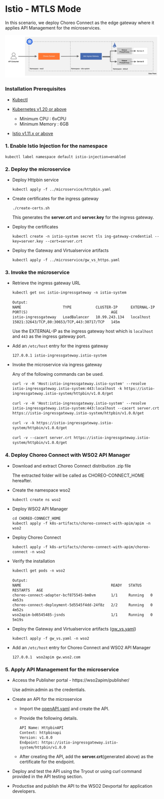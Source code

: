 # Istio - MTLS Mode

In this scenario, we deploy Choreo Connect as the edge gateway where it applies API Management for the microservices.

![Alt text](mtls.jpg?raw=true "MTLS Mode")

### Installation Prerequisites

- [Kubectl](https://kubernetes.io/docs/tasks/tools/install-kubectl/)

- [Kubernetes v1.20 or above](https://Kubernetes.io/docs/setup/) <br>

    - Minimum CPU : 6vCPU
    - Minimum Memory : 6GB

- [Istio v1.11.x or above](https://istio.io/docs/setup/platform-setup/)

### 1. Enable Istio Injection for the namespace

```
kubectl label namespace default istio-injection=enabled
```

### 2. Deploy the microservice

- Deploy Httpbin service
    ```
    kubectl apply -f ../microservice/httpbin.yaml
    ```

- Create certificates for the ingress gateway

    ```
    ./create-certs.sh
    ```
    This generates the **server.crt** and **server.key** for the ingress gateway.

- Deploy the certificates 

    ```
    kubectl create -n istio-system secret tls ing-gateway-credential --key=server.key --cert=server.crt
    ```

- Deploy the Gateway and Virtualservice artifacts 

    ```
    kubectl apply -f ../microservice/gw_vs_https.yaml
    ```

### 3. Invoke the microservice

- Retrieve the ingress gateway URL

    ```
    kubectl get svc istio-ingressgateway -n istio-system
  
    Output:
    NAME                   TYPE           CLUSTER-IP      EXTERNAL-IP   PORT(S)                                      AGE
    istio-ingressgateway   LoadBalancer   10.99.243.134   localhost     15021:32643/TCP,80:30653/TCP,443:30717/TCP   145m
    ```

  Use the EXTERNAL-IP as the ingress gateway host which is `localhost` and `443` as the ingress gateway port.


- Add an `/etc/host` entry for the ingress gateway

    ```
    127.0.0.1 istio-ingressgateway.istio-system
    ```
 
- Invoke the microservice via ingress gateway

    Any of the following commands can be used.
    ```
    curl -v -H 'Host:istio-ingressgateway.istio-system' --resolve istio-ingressgateway.istio-system:443:localhost -k https://istio-ingressgateway.istio-system/httpbin/v1.0.0/get
    
    curl -v -H 'Host:istio-ingressgateway.istio-system' --resolve istio-ingressgateway.istio-system:443:localhost --cacert server.crt https://istio-ingressgateway.istio-system/httpbin/v1.0.0/get
    
    curl -v -k https://istio-ingressgateway.istio-system/httpbin/v1.0.0/get
    
    curl -v --cacert server.crt https://istio-ingressgateway.istio-system/httpbin/v1.0.0/get
    ```

### 4. Deploy Choreo Connect with WSO2 API Manager

- Download and extract Choreo Connect distribution .zip file

  The extracted folder will be called as CHOREO-CONNECT_HOME hereafter.

- Create the namespace wso2

    ```
    kubectl create ns wso2
    ```
- Deploy WSO2 API Manager

    ```
    cd CHOREO-CONNECT_HOME
    kubectl apply -f k8s-artifacts/choreo-connect-with-apim/apim -n wso2
    ```

- Deploy Choreo Connect 

    ```
    kubectl apply -f k8s-artifacts/choreo-connect-with-apim/choreo-connect -n wso2
    ```

- Verify the installation

    ```
    kubectl get pods -n wso2

    Output:
    NAME                                         READY   STATUS    RESTARTS   AGE
    choreo-connect-adapter-bcf875545-bm8vm       1/1     Running   0          4m53s
    choreo-connect-deployment-5d5545f4dd-24f8z   2/2     Running   0          4m52s
    wso2apim-bd6545485-jsnds                     1/1     Running   0          5m19s
    ```

- Deploy the Gateway and Virtualservice artifacts ([gw_vs.yaml](gw_vs.yaml))

    ```
    kubectl apply -f gw_vs.yaml -n wso2
    ```

- Add an `/etc/host` entry for Choreo Connect and WSO2 API Manager

    ```
    127.0.0.1  wso2apim gw.wso2.com
    ```

### 5. Apply API Management for the microservice

- Access the Publisher portal - https://wso2apim/publisher/

  Use admin:admin as the credentials.


- Create an API for the microservice

  - Import the [openAPI.yaml](openAPI.yaml) and create the API.
  - Provide the following details.

    ```
    API Name: HttpbinAPI
    Context: httpbinapi
    Version: v1.0.0
    Endpoint: https://istio-ingressgateway.istio-system/httpbin/v1.0.0
    ```
  - After creating the API, add the **server.crt**(generated above) as the certificate for the endpoint.


- Deploy and test the API using the Tryout or using curl command provided in the API testing section.


- Productise and publish the API to the WSO2 Devportal for application developers.

